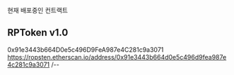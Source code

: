 현재 배포중인 컨트랙트

## RPToken v1.0

0x91e3443b664D0e5c496D9FeA987e4C281c9a3071
https://ropsten.etherscan.io/address/0x91e3443b664d0e5c496d9fea987e4c281c9a3071
/--
